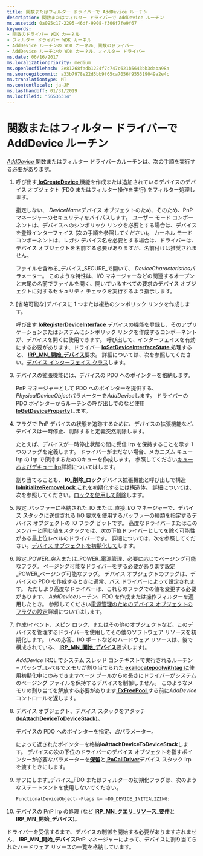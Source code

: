 ```yaml
---
title: 関数またはフィルター ドライバーで AddDevice ルーチン
description: 関数またはフィルター ドライバーで AddDevice ルーチン
ms.assetid: 0a095c17-2295-46df-9908-f306f7fe9f67
keywords:
- 関数のドライバー WDK カーネル
- フィルター ドライバー WDK カーネル
- AddDevice ルーチンの WDK カーネル、関数のドライバー
- AddDevice ルーチンの WDK カーネル、フィルター ドライバー
ms.date: 06/16/2017
ms.localizationpriority: medium
ms.openlocfilehash: 2e81268fadb1224f7c747c621b5643bb3daba98a
ms.sourcegitcommit: a33b7978e22d5bb9f65ca7056f955319049a2e4c
ms.translationtype: MT
ms.contentlocale: ja-JP
ms.lasthandoff: 01/31/2019
ms.locfileid: "56536314"
---
```

# <a name="adddevice-routines-in-function-or-filter-drivers"></a>関数またはフィルター ドライバーで AddDevice ルーチン





[ *AddDevice* ](https://msdn.microsoft.com/library/windows/hardware/ff540521)関数またはフィルター ドライバーのルーチンは、次の手順を実行する必要があります。

1.  呼び出す[ **IoCreateDevice** ](https://msdn.microsoft.com/library/windows/hardware/ff548397)機能を作成または追加されているデバイスのデバイス オブジェクト (FDO またはフィルター操作を実行) をフィルター処理します。

    指定しない、 *DeviceName*デバイス オブジェクトのため、そのため、PnP マネージャーのセキュリティをバイパスします。 ユーザー モード コンポーネントは、デバイスへのシンボリック リンクを必要とする場合は、デバイスを登録インターフェイス (次の手順を参照してください)。 カーネル モード コンポーネントは、レガシ デバイス名を必要とする場合は、ドライバーは、デバイス オブジェクトを名前する必要がありますが、名前付けは推奨されません。

    ファイルを含める\_デバイス\_SECURE\_で開いて、 *DeviceCharacteristics*パラメーター。 このような特性は、I/O マネージャーなどの関連するオープンと末尾の名前でファイルを開く、開いているすべての要求のデバイス オブジェクトに対するセキュリティ チェックを実行するよう指示します。

2.  \[省略可能な\]デバイスに 1 つまたは複数のシンボリック リンクを作成します。

    呼び出す[ **IoRegisterDeviceInterface** ](https://msdn.microsoft.com/library/windows/hardware/ff549506)デバイスの機能を登録し、そのアプリケーションまたはシステムにシンボリック リンクを作成するコンポーネントが、デバイスを開くに使用できます。 呼び出して、インターフェイスを有効にする必要があります、ドライバー [ **IoSetDeviceInterfaceState** ](https://msdn.microsoft.com/library/windows/hardware/ff549700)処理すると、 [ **IRP\_MN\_開始\_デバイス**](https://msdn.microsoft.com/library/windows/hardware/ff551749)要求。 詳細については、次を参照してください。[デバイス インターフェイス クラス](https://msdn.microsoft.com/library/windows/hardware/ff541339)します。

3.  デバイスの拡張機能には、デバイスの PDO へのポインターを格納します。

    PnP マネージャーとして PDO へのポインターを提供する、 *PhysicalDeviceObject*パラメーターを*AddDevice*します。 ドライバーの PDO ポインターからルーチンの呼び出しでのなど使用[ **IoGetDeviceProperty**](https://msdn.microsoft.com/library/windows/hardware/ff549203)します。

4.  フラグで PnP デバイスの状態を追跡するために、デバイスの拡張機能など、デバイスは一時停止、削除すると定義突然削除します。

    たとえば、デバイスが一時停止状態の間に受信 Irp を保持することを示す 1 つのフラグを定義します。 ドライバーがまだない場合、メカニズム キュー Irp の Irp で保持するためのキューを作成します。 参照してください[キューおよびデキュー Irp](queuing-and-dequeuing-irps.md)詳細についてはします。

    割り当てることも、 **IO\_削除\_ロック**デバイス拡張機能と呼び出しで構造[ **IoInitializeRemoveLock** ](https://msdn.microsoft.com/library/windows/hardware/ff549324)これを初期化するには構造体。 詳細については、次を参照してください。[ロックを使用して削除](using-remove-locks.md)します。

5.  設定\_バッファーに格納された\_IO または\_直接\_I/O マネージャーで、デバイス スタックに送信される I/O 要求を使用するバッファーの種類を指定するデバイス オブジェクトの IO フラグ ビットです。 高度なドライバーまたはこのメンバーと同じ値をスタックでは、次の下位ドライバーとしてを除く可能性がある最上位レベルのドライバーです。 詳細については、次を参照してください。[デバイス オブジェクトを初期化して](initializing-a-device-object.md)します。

6.  設定\_POWER\_突入または\_POWER\_電源管理、必要に応じてページング可能なフラグ。 ページング可能なドライバーをする必要があります設定\_POWER\_ページング可能なフラグ。 デバイス オブジェクトのフラグは、デバイスの PDO を作成するときに通常、バス ドライバーによって設定されます。 ただしより高度なドライバーは、これらのフラグでの値を変更する必要があります、 *AddDevice*ルーチン、FDO を作成または操作フィルターを適用したとき。 参照してください[電源管理のためのデバイス オブジェクトのフラグの設定](setting-device-object-flags-for-power-management.md)詳細についてはします。

7.  作成/イベント、スピン ロック、またはその他のオブジェクトなど、このデバイスを管理するドライバーを使用してその他のソフトウェア リソースを初期化します。 (への応答、I/O ポートなどのハードウェア リソースは、後で構成されている、 [ **IRP\_MN\_開始\_デバイス**](https://msdn.microsoft.com/library/windows/hardware/ff551749)要求します)。

    *AddDevice* IRQL でシステム スレッド コンテキストで実行されるルーチン = パッシブ\_レベルでメモリが割り当てられた[ **exallocatepoolwithtag に**](https://msdn.microsoft.com/library/windows/hardware/ff544520)使用初期化中にのみできますページ プールからの長さにドライバーがシステムのページング ファイルを保持するデバイスを制御しません。 このようなメモリの割り当てを解放する必要があります[ **ExFreePool** ](https://msdn.microsoft.com/library/windows/hardware/ff544590)する前に*AddDevice*コントロールを返します。

8.  デバイス オブジェクト、デバイス スタックをアタッチ ([**IoAttachDeviceToDeviceStack**](https://msdn.microsoft.com/library/windows/hardware/ff548300))。

    デバイスの PDO へのポインターを指定、*台*パラメーター。

    によって返されたポインターを格納**IoAttachDeviceToDeviceStack**します。 デバイスの次の下位のドライバーのデバイス オブジェクトを指すポインターが必要なパラメーターを[**保留**](https://msdn.microsoft.com/library/windows/hardware/ff548336)と[ **PoCallDriver**](https://msdn.microsoft.com/library/windows/hardware/ff559654)デバイス スタック Irp を渡すときにします。

9.  オフにします\_デバイス\_FDO またはフィルターの初期化フラグは、次のようなステートメントを使用しないでください。

    ```cpp
    FunctionalDeviceObject->Flags &= ~DO_DEVICE_INITIALIZING;
    ```

10. デバイスの PnP Irp の処理 (など[ **IRP\_MN\_クエリ\_リソース\_要件**](https://msdn.microsoft.com/library/windows/hardware/ff551715)と**IRP\_MN\_開始\_デバイス**)。

ドライバーを受信するまで、デバイスの制御を開始する必要がありますされません、 **IRP\_MN\_開始\_デバイス**PnP マネージャーによって、デバイスに割り当てられたハードウェア リソースの一覧を格納しています。

 

 





